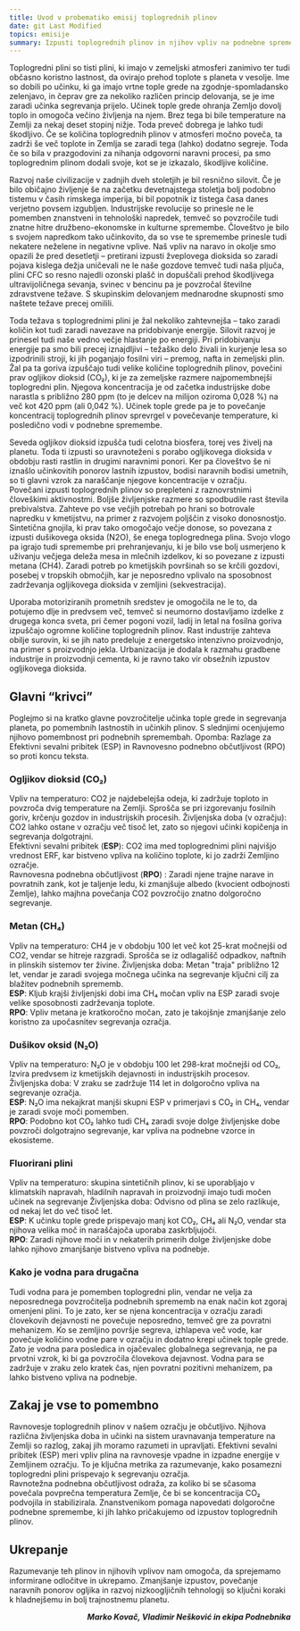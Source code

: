 ```yaml
---
title: Uvod v probematiko emisij toplogrednih plinov
date: git Last Modified
topics: emisije
summary: Izpusti toplogrednih plinov in njihov vpliv na podnebne spremembe.
---
```


Toplogredni plini so tisti plini, ki imajo v zemeljski atmosferi zanimivo ter tudi občasno koristno lastnost, da ovirajo prehod toplote s planeta v vesolje. Ime so dobili po učinku, ki ga imajo vrtne tople grede na zgodnje-spomladansko zelenjavo, in čeprav gre za nekoliko različen princip delovanja, se je ime zaradi učinka segrevanja prijelo. Učinek tople grede ohranja Zemljo dovolj toplo in omogoča večino življenja na njem. Brez tega bi bile temperature na Zemlji za nekaj deset stopinj nižje. Toda preveč dobrega je lahko tudi škodljivo. Če se količina toplogrednih plinov v atmosferi močno poveča, ta zadrži še več toplote in Zemlja se zaradi tega (lahko) dodatno segreje. Toda če so bila v prazgodovini za nihanja odgovorni naravni procesi, pa smo toplogrednim plinom dodali svoje, kot se je izkazalo, škodljive količine.

Razvoj naše civilizacije v zadnjih dveh stoletjih je bil resnično silovit. Če je bilo običajno življenje še na začetku devetnajstega stoletja bolj podobno tistemu v časih rimskega imperija, bi bil popotnik iz tistega časa danes verjetno povsem izgubljen. Industrijske revolucije so prinesle ne le pomemben znanstveni in tehnološki napredek, temveč so povzročile tudi znatne hitre družbeno-ekonomske in kulturne spremembe. Človeštvo je bilo s svojem napredkom tako učinkovito, da so vse te spremembe prinesle tudi nekatere neželene in negativne  vplive. Naš vpliv na naravo in okolje smo opazili že pred desetletji – pretirani izpusti žveplovega dioksida so zaradi pojava kislega dežja uničevali ne le naše gozdove temveč tudi naša pljuča, plini CFC so resno najedli ozonski plašč in dopuščali prehod škodljivega ultravijoličnega sevanja, svinec v bencinu pa je povzročal številne zdravstvene težave. S skupinskim delovanjem mednarodne skupnosti smo naštete težave precej omilili. 

Toda težava s toplogrednimi plini je žal nekoliko zahtevnejša – tako zaradi količin kot tudi zaradi navezave na pridobivanje energije. Silovit razvoj je prinesel tudi naše vedno večje hlastanje po energiji. Pri pridobivanju energije pa smo bili precej iznajdljivi – težaško delo živali in kurjenje lesa so izpodrinili stroji, ki jih poganjajo fosilni viri – premog, nafta in zemeljski plin. Žal pa ta goriva izpuščajo tudi velike količine toplogrednih plinov, povečini prav ogljikov dioksid (CO₂), ki je za zemeljske razmere najpomembnejši toplogredni plin. Njegova koncentracija je od začetka industrijske dobe narastla s približno 280 ppm (to je delcev na milijon oziroma 0,028 %) na več kot 420 ppm (ali 0,042 %). Učinek tople grede pa je to povečanje koncentracij toplogrednih plinov sprevrgel v povečevanje temperature, ki posledično vodi v podnebne spremembe.

Seveda ogljikov dioksid izpušča tudi celotna biosfera, torej ves živelj na planetu. Toda ti izpusti so uravnoteženi s porabo ogljikovega dioksida v obdobju rasti rastlin in drugimi naravnimi ponori. Ker pa človeštvo še ni iznašlo učinkovitih ponorov lastnih izpustov, bodisi naravnih bodisi umetnih, so ti glavni vzrok za naraščanje njegove koncentracije v ozračju.  
Povečani izpusti toplogrednih plinov so prepleteni z raznovrstnimi človeškimi aktivnostmi. Boljše življenjske razmere so spodbudile rast števila prebivalstva. Zahteve po vse večjih potrebah po hrani so botrovale napredku v kmetijstvu, na primer z razvojem poljščin z visoko donosnostjo. Sintetična gnojila, ki prav tako omogočajo večje donose, so povezana z izpusti dušikovega oksida (N2O), še enega toplogrednega plina. Svojo vlogo pa igrajo tudi spremembe pri prehranjevanju, ki je bilo vse bolj usmerjeno k uživanju večjega deleža mesa in mlečnih izdelkov, ki so povezane z izpusti metana (CH4). Zaradi potreb po kmetijskih površinah so se krčili gozdovi, posebej v tropskih območjih, kar je neposredno vplivalo na sposobnost zadrževanja ogljikovega dioksida v zemljini (sekvestracija).

Uporaba motoriziranih prometnih sredstev je omogočila ne le to, da potujemo dlje in predvsem več, temveč si neumorno dostavljamo izdelke z drugega konca sveta, pri čemer pogoni vozil, ladij in letal na fosilna goriva izpuščajo ogromne količine toplogrednih plinov. Rast industrije zahteva obilje surovin, ki se jih nato predeluje z energetsko intenzivno proizvodnjo, na primer s proizvodnjo jekla. Urbanizacija je dodala k razmahu gradbene industrije in proizvodnji cementa, ki je ravno tako vir obsežnih izpustov ogljikovega dioksida. 

## Glavni “krivci”

Poglejmo si na kratko glavne povzročitelje učinka tople grede in segrevanja planeta, po pomembnih lastnostih in učinkih plinov. S slednjimi ocenjujemo njihovo pomembnost pri podnebnih spremembah.
Opomba: Razlage za Efektivni sevalni pribitek (ESP) in Ravnovesno podnebno občutljivost (RPO) so proti koncu teksta.

### Ogljikov dioksid (CO₂)

Vpliv na temperaturo: CO2 je najdebelejša odeja, ki zadržuje toploto in povzroča dvig temperature na Zemlji. Sprošča se pri izgorevanju fosilnih goriv, krčenju gozdov in industrijskih procesih.
Življenjska doba (v ozračju): CO2 lahko ostane v ozračju več tisoč let, zato so njegovi učinki kopičenja in segrevanja dolgotrajni.  
Efektivni sevalni pribitek (**ESP**): CO2 ima med toplogrednimi plini najvišjo vrednost ERF, kar bistveno vpliva na količino toplote, ki jo zadrži Zemljino ozračje.  
Ravnovesna podnebna občutljivost (**RPO**) : Zaradi njene trajne narave in povratnih zank, kot je taljenje ledu, ki zmanjšuje albedo (kvocient odbojnosti Zemlje), lahko majhna povečanja CO2 povzročijo znatno dolgoročno segrevanje.

### Metan (CH₄)

Vpliv na temperaturo: CH4 je v obdobju 100 let več kot 25-krat močnejši od CO2, vendar se hitreje razgradi. Sprošča se iz odlagališč odpadkov, naftnih in plinskih sistemov ter živine.
Življenjska doba: Metan "traja" približno 12 let, vendar je zaradi svojega močnega učinka na segrevanje ključni cilj za blažitev podnebnih sprememb.  
**ESP**: Kljub krajši življenjski dobi ima CH₄ močan vpliv na ESP zaradi svoje velike sposobnosti zadrževanja toplote.  
**RPO**: Vpliv metana je kratkoročno močan, zato je takojšnje zmanjšanje zelo koristno za upočasnitev segrevanja ozračja.

### Dušikov oksid (N₂O)

Vpliv na temperaturo: N₂O je v obdobju 100 let 298-krat močnejši od CO₂, Izvira predvsem iz kmetijskih dejavnosti in industrijskih procesov.
Življenjska doba: V zraku se zadržuje 114 let in dolgoročno vpliva na segrevanje ozračja.  
**ESP**: N₂O ima nekajkrat manjši skupni ESP v primerjavi s CO₂ in CH₄, vendar je zaradi svoje moči pomemben.  
**RPO**: Podobno kot CO₂ lahko tudi CH₄ zaradi svoje dolge življenjske dobe povzroči dolgotrajno segrevanje, kar vpliva na podnebne vzorce in ekosisteme.

### Fluorirani plini

Vpliv na temperaturo: skupina sintetičnih plinov, ki se uporabljajo v klimatskih napravah, hladilnih napravah in proizvodnji imajo tudi močen učinek na segrevanje
Življenjska doba: Odvisno od plina se zelo razlikuje, od nekaj let do več tisoč let.  
**ESP**: K učinku tople grede prispevajo manj kot CO₂, CH₄ ali N₂O, vendar sta njihova velika moč in naraščajoča uporaba zaskrbljujoči.  
**RPO**: Zaradi njihove moči in v nekaterih primerih dolge življenjske dobe lahko njihovo zmanjšanje bistveno vpliva na podnebje.

### Kako je vodna para drugačna

Tudi vodna para je pomemben toplogredni plin, vendar ne velja za neposrednega povzročitelja podnebnih sprememb na enak način kot zgoraj omenjeni plini. To je zato, ker se njena koncentracija v ozračju zaradi človekovih dejavnosti ne povečuje neposredno, temveč gre za povratni mehanizem. Ko se zemljino površje segreva, izhlapeva več vode, kar povečuje količino vodne pare v ozračju in dodatno krepi učinek tople grede. Zato je vodna para posledica in ojačevalec globalnega segrevanja, ne pa prvotni vzrok, ki bi ga povzročila človekova dejavnost. Vodna para se zadržuje v zraku zelo kratek čas, njen povratni pozitivni mehanizem, pa lahko bistveno vpliva na podnebje.

## Zakaj je vse to pomembno

Ravnovesje toplogrednih plinov v našem ozračju je občutljivo. Njihova različna življenjska doba in učinki na sistem uravnavanja temperature na Zemlji so razlog, zakaj jih moramo razumeti in upravljati. Efektivni sevalni pribitek (ESP) meri vpliv plina na ravnovesje vpadne in izpadne energije v Zemljinem ozračju. To je ključna metrika za razumevanje, kako posamezni toplogredni plini prispevajo k segrevanju ozračja.  
Ravnotežna podnebna občutljivost odraža, za koliko bi se sčasoma povečala povprečna temperatura Zemlje, če bi se koncentracija CO₂ podvojila in stabilizirala. Znanstvenikom pomaga napovedati dolgoročne podnebne spremembe, ki jih lahko pričakujemo od izpustov toplogrednih plinov.

## Ukrepanje

Razumevanje teh plinov in njihovih vplivov nam omogoča, da sprejemamo informirane odločitve in ukrepamo. Zmanjšanje izpustov, povečanje naravnih ponorov ogljika in razvoj nizkoogljičnih tehnologij so ključni koraki k hladnejšemu in bolj trajnostnemu planetu.

<div style="text-align: right; font-weight: bold; font-style: italic;">
  Marko Kovač, Vladimir Nešković in ekipa Podnebnika
</div>
